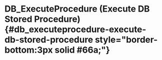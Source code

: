 # DB_ExecuteProcedure (Execute DB Stored Procedure) {#db_executeprocedure-execute-db-stored-procedure style="border-bottom:3px solid #66a;"}
